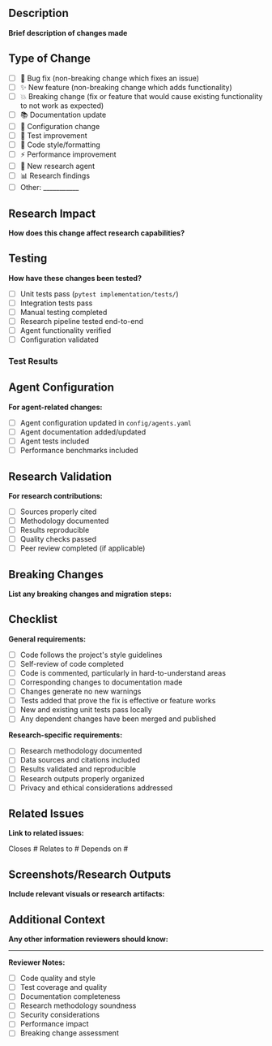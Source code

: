 ## Description

**Brief description of changes made**

<!-- Provide a clear and concise description of what this PR accomplishes -->

## Type of Change

- [ ] 🐛 Bug fix (non-breaking change which fixes an issue)
- [ ] ✨ New feature (non-breaking change which adds functionality)
- [ ] 💥 Breaking change (fix or feature that would cause existing functionality to not work as expected)
- [ ] 📚 Documentation update
- [ ] 🔧 Configuration change
- [ ] 🧪 Test improvement
- [ ] 🎨 Code style/formatting
- [ ] ⚡ Performance improvement
- [ ] 🤖 New research agent
- [ ] 📊 Research findings
- [ ] Other: ___________

## Research Impact

**How does this change affect research capabilities?**

<!-- For research-related changes, describe:
- New research capabilities added
- Improvements to existing research processes
- Impact on research quality or efficiency
- Changes to research outputs or documentation
-->

## Testing

**How have these changes been tested?**

- [ ] Unit tests pass (`pytest implementation/tests/`)
- [ ] Integration tests pass
- [ ] Manual testing completed
- [ ] Research pipeline tested end-to-end
- [ ] Agent functionality verified
- [ ] Configuration validated

### Test Results

<!-- Include relevant test output, screenshots, or research results -->

## Agent Configuration

**For agent-related changes:**

- [ ] Agent configuration updated in `config/agents.yaml`
- [ ] Agent documentation added/updated
- [ ] Agent tests included
- [ ] Performance benchmarks included

## Research Validation

**For research contributions:**

- [ ] Sources properly cited
- [ ] Methodology documented
- [ ] Results reproducible
- [ ] Quality checks passed
- [ ] Peer review completed (if applicable)

## Breaking Changes

**List any breaking changes and migration steps:**

<!-- If this PR introduces breaking changes, provide:
- What breaks
- Why the change was necessary
- How users should migrate
- Deprecation timeline (if applicable)
-->

## Checklist

**General requirements:**

- [ ] Code follows the project's style guidelines
- [ ] Self-review of code completed
- [ ] Code is commented, particularly in hard-to-understand areas
- [ ] Corresponding changes to documentation made
- [ ] Changes generate no new warnings
- [ ] Tests added that prove the fix is effective or feature works
- [ ] New and existing unit tests pass locally
- [ ] Any dependent changes have been merged and published

**Research-specific requirements:**

- [ ] Research methodology documented
- [ ] Data sources and citations included
- [ ] Results validated and reproducible
- [ ] Research outputs properly organized
- [ ] Privacy and ethical considerations addressed

## Related Issues

**Link to related issues:**

Closes #
Relates to #
Depends on #

## Screenshots/Research Outputs

**Include relevant visuals or research artifacts:**

<!-- Add screenshots, charts, graphs, or other visual evidence of changes -->

## Additional Context

**Any other information reviewers should know:**

<!-- Include:
- Design decisions made
- Alternative approaches considered
- Future work planned
- Known limitations
- Deployment considerations
-->

---

**Reviewer Notes:**

- [ ] Code quality and style
- [ ] Test coverage and quality
- [ ] Documentation completeness
- [ ] Research methodology soundness
- [ ] Security considerations
- [ ] Performance impact
- [ ] Breaking change assessment
